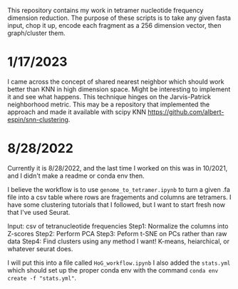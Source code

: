 This repository contains my work in tetramer nucleotide frequency dimension reduction. The purpose of these scripts is to take any given fasta input, chop it up, encode each fragment as a 256 dimension vector, then graph/cluster them.

# 1/17/2023
I came across the concept of shared nearest neighbor which should work better than KNN in high dimension space. Might be interesting to implement it and see what happens. This technique hinges on the Jarvis-Patrick neighborhood metric. This may be a repository that implemented the approach and made it available with scipy KNN https://github.com/albert-espin/snn-clustering. 

# 8/28/2022
Currently it is 8/28/2022, and the last time I worked on this was in 10/2021, and I didn't make a readme or conda env then.

I believe the workflow is to use ```genome_to_tetramer.ipynb``` to turn a given .fa file into a csv table where rows are fragements and columns are tetramers. I have some clustering tutorials that I followed, but I want to start fresh now that I've used Seurat.

Input: csv of tetranucleotide frequencies
Step1: Normalize the columns into Z-scores
Step2: Perform PCA
Step3: Peform t-SNE on PCs rather than raw data
Step4: Find clusters using any method I want! K-means, heiarchical, or whatever seurat does.

I will put this into a file called `HoG_workflow.ipynb`
I also added the ```stats.yml``` which should set up the proper conda env with the command `conda env create -f "stats.yml"`.
